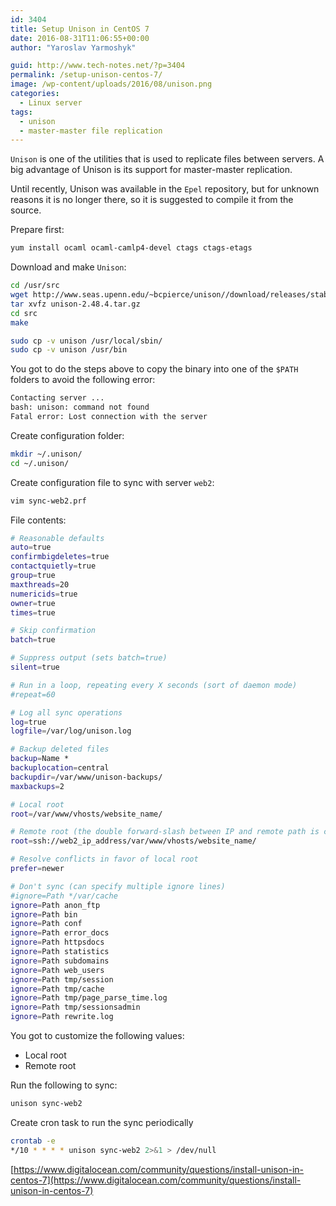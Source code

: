 ```yaml
---
id: 3404
title: Setup Unison in CentOS 7
date: 2016-08-31T11:06:55+00:00
author: "Yaroslav Yarmoshyk"

guid: http://www.tech-notes.net/?p=3404
permalink: /setup-unison-centos-7/
image: /wp-content/uploads/2016/08/unison.png
categories:
  - Linux server
tags:
  - unison
  - master-master file replication
---
```

`Unison` is one of the utilities that is used to replicate files between servers. A big advantage of Unison is its support for master-master replication.

Until recently, Unison was available in the `Epel` repository, but for unknown reasons it is no longer there, so it is suggested to compile it from the source.

Prepare first:
```bash
yum install ocaml ocaml-camlp4-devel ctags ctags-etags
```

Download and make `Unison`:

```bash
cd /usr/src  
wget http://www.seas.upenn.edu/~bcpierce/unison//download/releases/stable/unison-2.48.4.tar.gz  
tar xvfz unison-2.48.4.tar.gz  
cd src  
make
```

```bash
sudo cp -v unison /usr/local/sbin/  
sudo cp -v unison /usr/bin
```

You got to do the steps above to copy the binary into one of the `$PATH` folders to avoid the following error:
```bash
Contacting server ...
bash: unison: command not found  
Fatal error: Lost connection with the server
```

Create configuration folder:
```bash
mkdir ~/.unison/  
cd ~/.unison/
```

Create configuration file to sync with server `web2`:
```bash
vim sync-web2.prf
```

File contents:
```bash
# Reasonable defaults
auto=true
confirmbigdeletes=true
contactquietly=true
group=true
maxthreads=20
numericids=true
owner=true
times=true

# Skip confirmation
batch=true

# Suppress output (sets batch=true)
silent=true

# Run in a loop, repeating every X seconds (sort of daemon mode)
#repeat=60

# Log all sync operations
log=true
logfile=/var/log/unison.log

# Backup deleted files
backup=Name *
backuplocation=central
backupdir=/var/www/unison-backups/
maxbackups=2

# Local root
root=/var/www/vhosts/website_name/

# Remote root (the double forward-slash between IP and remote path is correct)
root=ssh://web2_ip_address/var/www/vhosts/website_name/

# Resolve conflicts in favor of local root
prefer=newer

# Don't sync (can specify multiple ignore lines)
#ignore=Path */var/cache
ignore=Path anon_ftp
ignore=Path bin
ignore=Path conf
ignore=Path error_docs
ignore=Path httpsdocs
ignore=Path statistics
ignore=Path subdomains
ignore=Path web_users
ignore=Path tmp/session
ignore=Path tmp/cache    
ignore=Path tmp/page_parse_time.log
ignore=Path tmp/sessionsadmin
ignore=Path rewrite.log
```
You got to customize the following values:
* Local root
* Remote root

Run the following to sync:
```bash
unison sync-web2
```

Create cron task to run the sync periodically
```bash
crontab -e  
*/10 * * * * unison sync-web2 2>&1 > /dev/null
```

[https://www.digitalocean.com/community/questions/install-unison-in-centos-7](https://www.digitalocean.com/community/questions/install-unison-in-centos-7)
